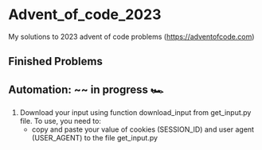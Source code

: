# Advent_of_code_2023
My solutions to 2023 advent of code problems (https://adventofcode.com)

## Finished Problems

## Automation: ~~ in progress :racing_car:
1. Download your input using function download_input from get_input.py file.
   To use, you need to:
   - copy and paste your value of cookies (SESSION_ID) and user agent (USER_AGENT) to the file get_input.py


